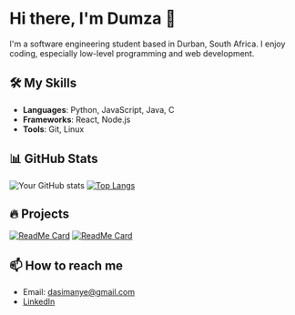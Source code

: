 # Hi there, I'm Dumza 👋

I'm a software engineering student based in Durban, South Africa. I enjoy coding, especially low-level programming and web development.

## 🛠️ My Skills

- **Languages**: Python, JavaScript, Java, C
- **Frameworks**: React, Node.js
- **Tools**: Git, Linux

## 📊 GitHub Stats

![Your GitHub stats](https://github-readme-stats.vercel.app/api?username=adudumayo&show_icons=true&theme=radical)
[![Top Langs](https://github-readme-stats.vercel.app/api/top-langs/?username=adudumayo&layout=compact&theme=radical)](https://github.com/adudumayo/github-readme-stats)

## 🔥 Projects

[![ReadMe Card](https://github-readme-stats.vercel.app/api/pin/?username=adudumayo&repo=taskArena&theme=radical)](https://github.com/adudumayo/taskArena)
[![ReadMe Card](https://github-readme-stats.vercel.app/api/pin/?username=adudumayo&repo=wtc-reviews&theme=radical)](https://github.com/adudumayo/wtc-reviews)

## 📫 How to reach me

- Email: dasimanye@gmail.com
- [LinkedIn](https://www.linkedin.com/in/asimanye-dudumayo-879a3a16a)

